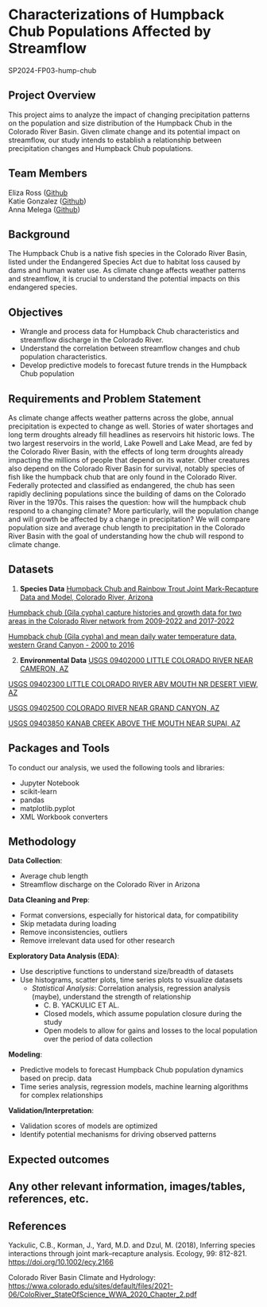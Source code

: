 # Characterizations of Humpback Chub Populations Affected by Streamflow
SP2024-FP03-hump-chub

## Project Overview
This project aims to analyze the impact of changing precipitation patterns on the population and size distribution of the Humpback Chub in the Colorado River Basin. Given climate change and its potential impact on streamflow, our study intends to establish a relationship between precipitation changes and Humpback Chub populations.

## Team Members
Eliza Ross ([Github](https://github.com/elizaross104)
<br>Katie Gonzalez ([Github](https://github.com/katgonza))
<br>Anna Melega ([Github](https://github.com/amelega))

## Background
The Humpback Chub is a native fish species in the Colorado River Basin, listed under the Endangered Species Act due to habitat loss caused by dams and human water use. As climate change affects weather patterns and streamflow, it is crucial to understand the potential impacts on this endangered species.

## Objectives
* Wrangle and process data for Humpback Chub characteristics and streamflow discharge in the Colorado River.
* Understand the correlation between streamflow changes and chub population characteristics.
* Develop predictive models to forecast future trends in the Humpback Chub population

## Requirements and Problem Statement

As climate change affects weather patterns across the globe, annual precipitation is expected to change as well. Stories of water shortages and long term droughts already fill headlines as reservoirs hit historic lows. The two largest reservoirs in the world, Lake Powell and Lake Mead, are fed by the Colorado River Basin, with the effects of long term droughts already impacting the millions of people that depend on its water. Other creatures also depend on the Colorado River Basin for survival, notably species of fish like the humpback chub that are only found in the Colorado River. Federally protected and classified as endangered, the chub has seen rapidly declining populations since the building of dams on the Colorado River in the 1970s. This raises the question: how will the humpback chub respond to a changing climate? More particularly, will the population change and will growth be affected by a change in precipitation? We will compare population size and average chub length to precipitation in the Colorado River Basin with the goal of understanding how the chub will respond to climate change.

## Datasets
1. **Species Data**
[Humpback Chub and Rainbow Trout Joint Mark-Recapture Data and Model, Colorado River, Arizona](https://doi.org/10.5066/f7zc81t9)

[Humpback chub (Gila cypha) capture histories and growth data for two areas in the Colorado River network from 2009-2022 and 2017-2022](https://www.usgs.gov/data/humpback-chub-gila-cypha-capture-histories-and-growth-data-two-areas-colorado-river-network)

[Humpback chub (Gila cypha) and mean daily water temperature data, western Grand Canyon - 2000 to 2016](https://www.usgs.gov/data/humpback-chub-gila-cypha-and-mean-daily-water-temperature-data-western-grand-canyon-2000-2016)

2. **Environmental Data**
[USGS 09402000 LITTLE COLORADO RIVER NEAR CAMERON, AZ](https://waterdata.usgs.gov/nwis/monthly/?site_no=09402000&referred_module=sw&format=sites_selection_links)

[USGS 09402300 LITTLE COLORADO RIVER ABV MOUTH NR DESERT VIEW, AZ](https://waterdata.usgs.gov/nwis/monthly/?site_no=09402300&referred_module=sw&format=sites_selection_links)

[USGS 09402500 COLORADO RIVER NEAR GRAND CANYON, AZ](https://waterdata.usgs.gov/nwis/monthly/?site_no=09402500&referred_module=sw&format=sites_selection_links)

[USGS 09403850 KANAB CREEK ABOVE THE MOUTH NEAR SUPAI, AZ](https://waterdata.usgs.gov/nwis/monthly/?site_no=094038500&referred_module=sw&format=sites_selection_links)

## Packages and Tools
To conduct our analysis, we used the following tools and libraries:
* Jupyter Notebook
* scikit-learn
* pandas
* matplotlib.pyplot
* XML Workbook converters

## Methodology

**Data Collection**:
* Average chub length
* Streamflow discharge on the Colorado River in Arizona

**Data Cleaning and Prep**:
* Format conversions, especially for historical data, for compatibility
* Skip metadata during loading
* Remove inconsistencies, outliers
* Remove irrelevant data used for other research

**Exploratory Data Analysis (EDA)**:
* Use descriptive functions to understand size/breadth of datasets
* Use histograms, scatter plots, time series plots to visualize datasets
  * *Statistical Analysis*: Correlation analysis, regression analysis (maybe), understand the strength of relationship
    * C. B. YACKULIC ET AL.
    * Closed models, which assume population closure during the study
    * Open models to allow for gains and losses to the local population over the period of data collection
	
**Modeling**:
* Predictive models to forecast Humpback Chub population dynamics based on precip. data
* Time series analysis, regression models, machine learning algorithms for complex relationships
	
**Validation/Interpretation**:
* Validation scores of models are optimized
* Identify potential mechanisms for driving observed patterns

## Expected outcomes

## Any other relevant information, images/tables, references, etc.

## References

Yackulic, C.B., Korman, J., Yard, M.D. and Dzul, M. (2018), Inferring species interactions through joint mark–recapture analysis. Ecology, 99: 812-821. https://doi.org/10.1002/ecy.2166

Colorado River Basin Climate and Hydrology: https://wwa.colorado.edu/sites/default/files/2021-06/ColoRiver_StateOfScience_WWA_2020_Chapter_2.pdf
